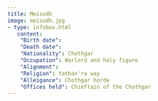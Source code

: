 ```yaml
---
title: Meisodh
image: meisodh.jpg
- type: infobox.html
   content:
    "Birth date": 
    "Death date": 
    "Nationality": Chothgar
    "Occupation": Warlord and holy figure
    "Alignment": 
    "Religion": Yathan'ra way
    "Alleigance": Chothgar horde
    "Offices held": Chieftain of the Chothgar
---
```

